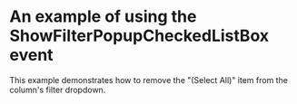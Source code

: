 # An example of using the ShowFilterPopupCheckedListBox event


<p>This example demonstrates how to remove the "(Select All)" item from the column's filter dropdown.</p>

<br/>



